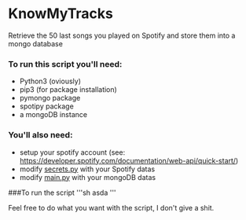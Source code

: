 # KnowMyTracks

Retrieve the 50 last songs you played on Spotify and store them into a mongo database

### To run this script you'll need:
  - Python3 (oviously)
  - pip3 (for package installation)
  - pymongo package 
  - spotipy package
  - a mongoDB instance

### You'll also need:
  - setup your spotify account (see: https://developer.spotify.com/documentation/web-api/quick-start/)
  - modify  [secrets.py](https://github.com/LeVraiThier/KnowMyTracks/blob/master/secrets.py) with your Spotify datas
  - modify [main.py]((https://github.com/LeVraiThier/KnowMyTracks/blob/master/secrets.py)) with your mongoDB datas

###To run the script
 '''sh
 asda
 '''
 
 
 Feel free to do what you want with the script, I don't give a shit.
